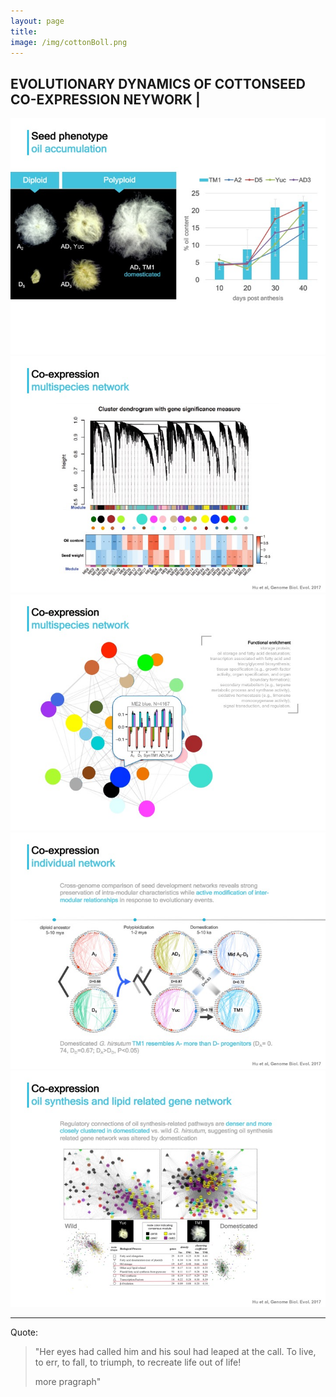 ```yaml
---
layout: page
title: 
image: /img/cottonBoll.png
---
```


## EVOLUTIONARY DYNAMICS OF COTTONSEED CO-EXPRESSION NEYWORK |

![](/research/seedNet.phenotype.jpg)
![](/research/seedNet.multi1.jpg)
![](/research/seedNet.multi2.jpg)
![](/research/seedNet.indiv.jpg)
![](/research/seedNet.oilNet.jpg)

----



Quote:

>"Her eyes had called him and his soul had leaped at the call. To live, to err, to fall, to triumph, to recreate life out of life!
>
>more pragraph"
